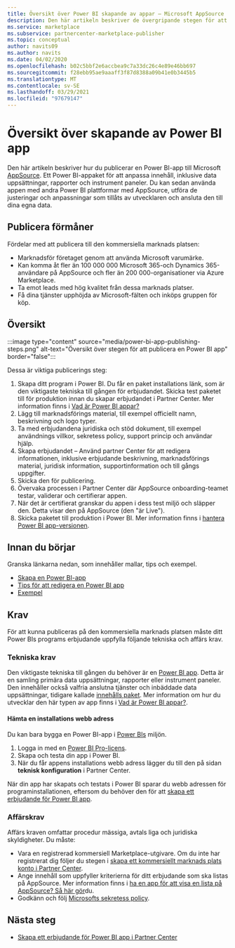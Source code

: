 ```yaml
---
title: Översikt över Power BI skapande av appar – Microsoft AppSource
description: Den här artikeln beskriver de övergripande stegen för att publicera en Power BI-app till Microsoft AppSource. De tekniska och affärs kraven som Power BI appen måste uppfylla för att publiceras på den kommersiella marknaden tillhandahålls också.
ms.service: marketplace
ms.subservice: partnercenter-marketplace-publisher
ms.topic: conceptual
author: navits09
ms.author: navits
ms.date: 04/02/2020
ms.openlocfilehash: b02c5bbf2e6accbea9c7a33dc26c4e89e46bb697
ms.sourcegitcommit: f28ebb95ae9aaaff3f87d8388a09b41e0b3445b5
ms.translationtype: MT
ms.contentlocale: sv-SE
ms.lasthandoff: 03/29/2021
ms.locfileid: "97679147"
---
```

# <a name="power-bi-app-creation-overview"></a>Översikt över skapande av Power BI app

Den här artikeln beskriver hur du publicerar en Power BI-app till Microsoft [AppSource](https://appsource.microsoft.com/). Ett Power BI-appaket för att anpassa innehåll, inklusive data uppsättningar, rapporter och instrument paneler. Du kan sedan använda appen med andra Power BI plattformar med AppSource, utföra de justeringar och anpassningar som tillåts av utvecklaren och ansluta den till dina egna data.

## <a name="publishing-benefits"></a>Publicera förmåner

Fördelar med att publicera till den kommersiella marknads platsen:

- Marknadsför företaget genom att använda Microsoft varumärke.
- Kan komma åt fler än 100 000 000 Microsoft 365-och Dynamics 365-användare på AppSource och fler än 200 000-organisationer via Azure Marketplace.
- Ta emot leads med hög kvalitet från dessa marknads platser.
- Få dina tjänster upphöjda av Microsoft-fälten och inköps gruppen för köp.

## <a name="overview"></a>Översikt

:::image type="content" source="media/power-bi-app-publishing-steps.png" alt-text="Översikt över stegen för att publicera en Power BI app" border="false":::

Dessa är viktiga publicerings steg:

1. Skapa ditt program i Power BI. Du får en paket installations länk, som är den viktigaste tekniska till gången för erbjudandet. Skicka test paketet till för produktion innan du skapar erbjudandet i Partner Center. Mer information finns i [Vad är Power BI appar?](/power-bi/service-template-apps-overview)
2. Lägg till marknadsförings material, till exempel officiellt namn, beskrivning och logo typer.
3. Ta med erbjudandena juridiska och stöd dokument, till exempel användnings villkor, sekretess policy, support princip och användar hjälp.
4. Skapa erbjudandet – Använd partner Center för att redigera informationen, inklusive erbjudande beskrivning, marknadsförings material, juridisk information, supportinformation och till gångs uppgifter.
5. Skicka den för publicering.
6. Övervaka processen i Partner Center där AppSource onboarding-teamet testar, validerar och certifierar appen.
7. När det är certifierat granskar du appen i dess test miljö och släpper den. Detta visar den på AppSource (den "är Live").
8. Skicka paketet till produktion i Power BI. Mer information finns i [hantera Power BI app-versionen](/power-bi/service-template-apps-create#manage-the-template-app-release).

## <a name="before-you-begin"></a>Innan du börjar

Granska länkarna nedan, som innehåller mallar, tips och exempel.

- [Skapa en Power BI-app](/power-bi/service-template-apps-create)
- [Tips för att redigera en Power BI app](/power-bi/service-template-apps-tips)
- [Exempel](/power-bi/service-template-apps-samples)

## <a name="requirements"></a>Krav

För att kunna publiceras på den kommersiella marknads platsen måste ditt Power BIs programs erbjudande uppfylla följande tekniska och affärs krav.

### <a name="technical-requirements"></a>Tekniska krav

Den viktigaste tekniska till gången du behöver är en [Power BI app](/power-bi/connect-data/service-template-apps-overview). Detta är en samling primära data uppsättningar, rapporter eller instrument paneler. Den innehåller också valfria anslutna tjänster och inbäddade data uppsättningar, tidigare kallade [innehålls paket](/power-bi/service-organizational-content-pack-introduction). Mer information om hur du utvecklar den här typen av app finns i [Vad är Power BI appar?](/power-bi/connect-data/service-template-apps-overview).

#### <a name="get-an-installation-web-address"></a>Hämta en installations webb adress

Du kan bara bygga en Power BI-app i [Power BIs](https://powerbi.microsoft.com/) miljön.

1. Logga in med en [Power BI Pro-licens](/power-bi/service-admin-purchasing-power-bi-pro).
2. Skapa och testa din app i Power BI.
3. När du får appens installations webb adress lägger du till den på sidan **teknisk konfiguration** i Partner Center.

När din app har skapats och testats i Power BI sparar du webb adressen för programinstallationen, eftersom du behöver den för att [skapa ett erbjudande för Power BI app](create-power-bi-app-offer.md).

### <a name="business-requirements"></a>Affärskrav

Affärs kraven omfattar procedur mässiga, avtals liga och juridiska skyldigheter. Du måste:

- Vara en registrerad kommersiell Marketplace-utgivare. Om du inte har registrerat dig följer du stegen i [skapa ett kommersiellt marknads plats konto i Partner Center](create-account.md).
- Ange innehåll som uppfyller kriterierna för ditt erbjudande som ska listas på AppSource. Mer information finns i [ha en app för att visa en lista på AppSource? Så här gör](https://appsource.microsoft.com/blogs/have-an-app-to-list-on-appsource-here-s-how)du.
- Godkänn och följ [Microsofts sekretess policy](https://privacy.microsoft.com/privacystatement).

## <a name="next-step"></a>Nästa steg

- [Skapa ett erbjudande för Power BI app i Partner Center](create-power-bi-app-offer.md)
